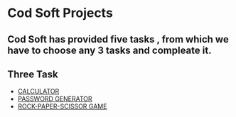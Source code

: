 # Cod Soft Projects
## Cod Soft has provided five tasks , from which we have to choose any 3 tasks and compleate it.
## Three Task
- [CALCULATOR](https://github.com/devKOff/CodSoft/blob/master/calculator.py)
- [PASSWORD GENERATOR](https://github.com/devKOff/CodSoft/blob/master/passwordGenerator.py)
- [ROCK-PAPER-SCISSOR GAME](#contributing)
